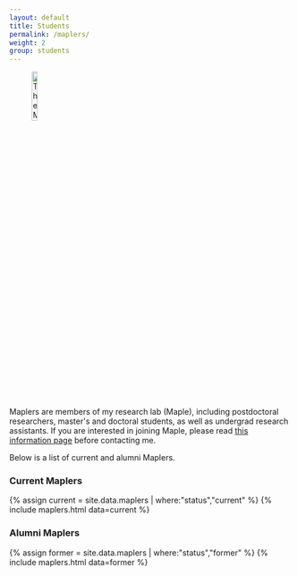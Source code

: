 ```yaml
---
layout: default
title: Students
permalink: /maplers/
weight: 2
group: students
---
```


<figure>
	<img style="display=inline-block" width="15%" src="{{ "/resources/images/maple.png" |  prepend: site.baseurl }}" alt="The Maple Lab" />
</figure>

Maplers are members of my research lab (Maple), including postdoctoral researchers, master's and doctoral students, as well as undergrad research assistants. If you are interested in joining Maple, please read [this information page](/apply) before contacting me.

Below is a list of current and alumni Maplers.

### Current Maplers
{% assign current = site.data.maplers | where:"status","current" %}
{% include maplers.html data=current %}

### Alumni Maplers
{% assign former = site.data.maplers | where:"status","former" %}
{% include maplers.html data=former %}
